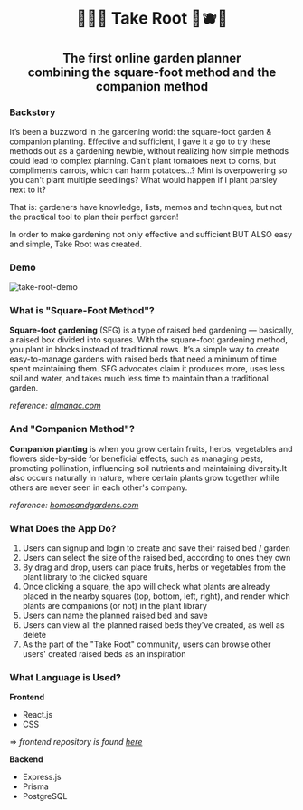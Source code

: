 <h1 align="center">🍅🥬🍆 Take Root 🌽🫐🥕</h1>
<h2 align="center">The first online garden planner<br/>combining the square-foot method and the companion method</h2>

### Backstory
It’s been a buzzword in the gardening world: the square-foot garden & companion planting. Effective and sufficient, I gave it a go to try these methods out as a gardening newbie, without realizing how simple methods could lead to complex planning.
Can't plant tomatoes next to corns, but compliments carrots, which can harm potatoes...? Mint is overpowering so you can't plant multiple seedlings? What would happen if I plant parsley next to it?

That is: gardeners have knowledge, lists, memos and techniques, but not the practical tool to plan their perfect garden!

In order to make gardening not only effective and sufficient BUT ALSO easy and simple, Take Root was created.

### Demo
![take-root-demo](https://user-images.githubusercontent.com/90552887/183712724-e73b73a3-949a-4688-ba5f-0f36c1e4333a.gif)

### What is "Square-Foot Method"?
**Square-foot gardening** (SFG) is a type of raised bed gardening — basically, a raised box divided into squares. With the square-foot gardening method, you plant in blocks instead of traditional rows. It’s a simple way to create easy-to-manage gardens with raised beds that need a minimum of time spent maintaining them. SFG advocates claim it produces more, uses less soil and water, and takes much less time to maintain than a traditional garden.

*reference: [almanac.com](https://www.almanac.com/planning-square-foot-garden-grow-more-less-space#:~:text=Square%2Dfoot%20gardening%20(SFG),blocks%20instead%20of%20traditional%20rows.)*

### And "Companion Method"?
**Companion planting** is when you grow certain fruits, herbs, vegetables and flowers side-by-side for beneficial effects, such as managing pests, promoting pollination, influencing soil nutrients and maintaining diversity.It also occurs naturally in nature, where certain plants grow together while others are never seen in each other's company.

*reference: [homesandgardens.com](https://www.homesandgardens.com/advice/companion-planting)*

### What Does the App Do?
1. Users can signup and login to create and save their raised bed / garden
2. Users can select the size of the raised bed, according to ones they own
3. By drag and drop, users can place fruits, herbs or vegetables from the plant library to the clicked square
4. Once clicking a square, the app will check what plants are already placed in the nearby squares (top, bottom, left, right), and render which plants are companions (or not) in the plant library
5. Users can name the planned raised bed and save
6. Users can view all the planned raised beds they've created, as well as delete
7. As the part of the "Take Root" community, users can browse other users' created raised beds as an inspiration

### What Language is Used?
**Frontend**
- React.js
- CSS<br/>

=> *frontend repository is found [here](https://github.com/sigristarisa/Take-Root-client)*

**Backend**
- Express.js
- Prisma
- PostgreSQL

